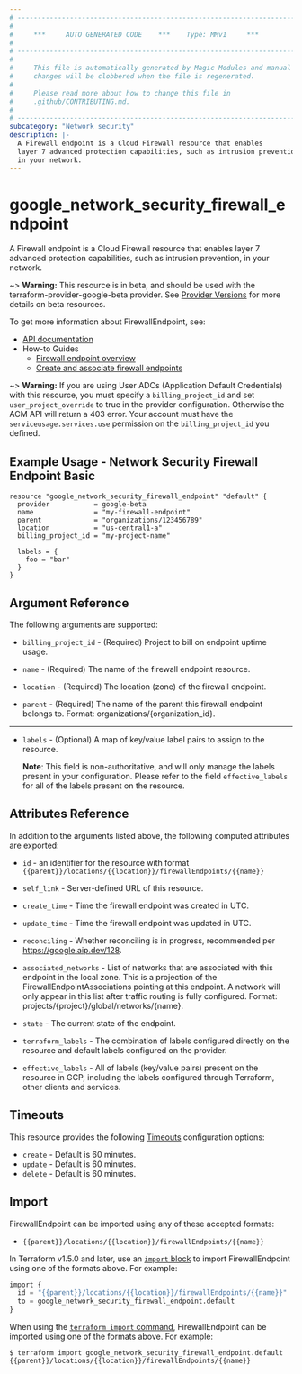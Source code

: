 ```yaml
---
# ----------------------------------------------------------------------------
#
#     ***     AUTO GENERATED CODE    ***    Type: MMv1     ***
#
# ----------------------------------------------------------------------------
#
#     This file is automatically generated by Magic Modules and manual
#     changes will be clobbered when the file is regenerated.
#
#     Please read more about how to change this file in
#     .github/CONTRIBUTING.md.
#
# ----------------------------------------------------------------------------
subcategory: "Network security"
description: |-
  A Firewall endpoint is a Cloud Firewall resource that enables
  layer 7 advanced protection capabilities, such as intrusion prevention,
  in your network.
---
```


# google\_network\_security\_firewall\_endpoint

A Firewall endpoint is a Cloud Firewall resource that enables
layer 7 advanced protection capabilities, such as intrusion prevention,
in your network.

~> **Warning:** This resource is in beta, and should be used with the terraform-provider-google-beta provider.
See [Provider Versions](https://terraform.io/docs/providers/google/guides/provider_versions.html) for more details on beta resources.

To get more information about FirewallEndpoint, see:

* [API documentation](https://cloud.google.com/firewall/docs/reference/network-security/rest/v1beta1/organizations.locations.firewallEndpoints)
* How-to Guides
    * [Firewall endpoint overview](https://cloud.google.com/firewall/docs/about-firewall-endpoints)
    * [Create and associate firewall endpoints](https://cloud.google.com/firewall/docs/configure-firewall-endpoints)

~> **Warning:** If you are using User ADCs (Application Default Credentials) with this resource,
you must specify a `billing_project_id` and set `user_project_override` to true
in the provider configuration. Otherwise the ACM API will return a 403 error.
Your account must have the `serviceusage.services.use` permission on the
`billing_project_id` you defined.

## Example Usage - Network Security Firewall Endpoint Basic


```hcl
resource "google_network_security_firewall_endpoint" "default" {
  provider           = google-beta
  name               = "my-firewall-endpoint"
  parent             = "organizations/123456789"
  location           = "us-central1-a"
  billing_project_id = "my-project-name"

  labels = {
    foo = "bar"
  }
}
```

## Argument Reference

The following arguments are supported:


* `billing_project_id` -
  (Required)
  Project to bill on endpoint uptime usage.

* `name` -
  (Required)
  The name of the firewall endpoint resource.

* `location` -
  (Required)
  The location (zone) of the firewall endpoint.

* `parent` -
  (Required)
  The name of the parent this firewall endpoint belongs to.
  Format: organizations/{organization_id}.


- - -


* `labels` -
  (Optional)
  A map of key/value label pairs to assign to the resource.

  **Note**: This field is non-authoritative, and will only manage the labels present in your configuration.
  Please refer to the field `effective_labels` for all of the labels present on the resource.


## Attributes Reference

In addition to the arguments listed above, the following computed attributes are exported:

* `id` - an identifier for the resource with format `{{parent}}/locations/{{location}}/firewallEndpoints/{{name}}`

* `self_link` -
  Server-defined URL of this resource.

* `create_time` -
  Time the firewall endpoint was created in UTC.

* `update_time` -
  Time the firewall endpoint was updated in UTC.

* `reconciling` -
  Whether reconciling is in progress, recommended per https://google.aip.dev/128.

* `associated_networks` -
  List of networks that are associated with this endpoint in the local zone.
  This is a projection of the FirewallEndpointAssociations pointing at this
  endpoint. A network will only appear in this list after traffic routing is
  fully configured. Format: projects/{project}/global/networks/{name}.

* `state` -
  The current state of the endpoint.

* `terraform_labels` -
  The combination of labels configured directly on the resource
   and default labels configured on the provider.

* `effective_labels` -
  All of labels (key/value pairs) present on the resource in GCP, including the labels configured through Terraform, other clients and services.


## Timeouts

This resource provides the following
[Timeouts](https://developer.hashicorp.com/terraform/plugin/sdkv2/resources/retries-and-customizable-timeouts) configuration options:

- `create` - Default is 60 minutes.
- `update` - Default is 60 minutes.
- `delete` - Default is 60 minutes.

## Import


FirewallEndpoint can be imported using any of these accepted formats:

* `{{parent}}/locations/{{location}}/firewallEndpoints/{{name}}`


In Terraform v1.5.0 and later, use an [`import` block](https://developer.hashicorp.com/terraform/language/import) to import FirewallEndpoint using one of the formats above. For example:

```tf
import {
  id = "{{parent}}/locations/{{location}}/firewallEndpoints/{{name}}"
  to = google_network_security_firewall_endpoint.default
}
```

When using the [`terraform import` command](https://developer.hashicorp.com/terraform/cli/commands/import), FirewallEndpoint can be imported using one of the formats above. For example:

```
$ terraform import google_network_security_firewall_endpoint.default {{parent}}/locations/{{location}}/firewallEndpoints/{{name}}
```
